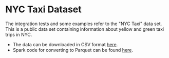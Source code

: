 # NYC Taxi Dataset

The integration tests and some examples refer to the "NYC Taxi" data set. This is a public data set containing 
information about yellow and green taxi trips in NYC.

- The data can be downloaded in CSV format [here](https://www1.nyc.gov/site/tlc/about/tlc-trip-record-data.page).
- Spark code for converting to Parquet can be found [here](../spark/benchmarks).